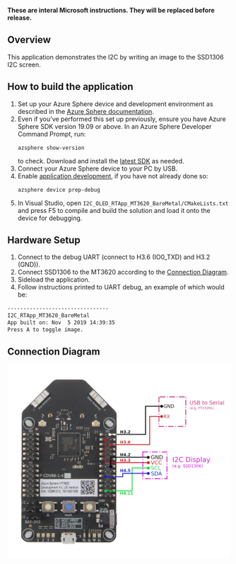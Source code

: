 **These are interal Microsoft instructions. They will be replaced before release.**

## Overview

This application demonstrates the I2C by writing an image to the SSD1306 I2C screen.

## How to build the application

1. Set up your Azure Sphere device and development environment as described in the 
   [Azure Sphere documentation](https://docs.microsoft.com/azure-sphere/install/install).
2. Even if you've performed this set up previously, ensure you have Azure Sphere 
   SDK version 19.09 or above. In an Azure Sphere Developer Command Prompt, run:
   ```
   azsphere show-version
   ```
   to check.
   Download and install the [latest SDK](https://aka.ms/AzureSphereSDKDownload) as needed.
3. Connect your Azure Sphere device to your PC by USB.
4. Enable [application development](https://docs.microsoft.com/azure-sphere/quickstarts/qs-blink-application#prepare-your-device-for-development-and-debugging),
   if you have not already done so:
   ```
   azsphere device prep-debug
   ```
5. In Visual Studio, open `I2C_OLED_RTApp_MT3620_BareMetal/CMakeLists.txt` and
   press F5 to compile and build the solution and load it onto the device for 
   debugging.

## Hardware Setup

1. Connect to the debug UART (connect to H3.6 (IO0_TXD) and H3.2 (GND)).
2. Connect SSD1306 to the MT3620 according to the  [Connection Diagram](Connection%20Diagram.png).
3. Sideload the application.
4. Follow instructions printed to UART debug, an example of which would be:

```
--------------------------------
I2C_RTApp_MT3620_BareMetal
App built on: Nov  5 2019 14:39:35
Press A to toggle image.
```

## Connection Diagram

![Connection Diagram](Connection%20Diagram.png)
